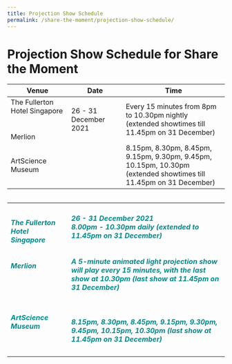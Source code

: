 ```yaml
---
title: Projection Show Schedule
permalink: /share-the-moment/projection-show-schedule/
---
```

# Projection Show Schedule for Share the Moment

| Venue                                            | Date                  | Time                                                                                                                 |
|--------------------------------------------------|-----------------------|----------------------------------------------------------------------------------------------------------------------|
| The Fullerton Hotel Singapore<br><br><br>Merlion | 26 - 31 December 2021 | Every 15 minutes from 8pm to 10.30pm nightly <br>(extended showtimes till 11.45pm on 31 December)                    |
| ArtScience Museum                                |                       | 8.15pm, 8.30pm, 8.45pm, 9.15pm, 9.30pm, 9.45pm, 10.15pm, 10.30pm<br>(extended showtimes till 11.45pm on 31 December) |

<table class="table-v">
<table style="width:100%">
    <tr>
    <td>
     <h5><font color="darkcyan"><b>The Fullerton Hotel Singapore <br><br><br> Merlion<br><br><br><br><br><br>ArtScience Museum</b></font></h5>
     <br>
    </td>
    <td>
      <h5><font color="darkcyan">26 - 31 December 2021</font>
      <font color="darkcyan"><br>8.00pm - 10.30pm daily (extended to 11.45pm on 31 December)</font><br><font color="darkcyan"><br><br>A 5-minute animated light projection show will play every 15 minutes, with the last show at 10.30pm (last show at 11.45pm on 31 December)<br><br><br><br>8.15pm, 8.30pm, 8.45pm, 9.15pm, 9.30pm, 9.45pm, 10.15pm, 10.30pm (last show at 11.45pm on 31 December)</font></h5>
<tr>
